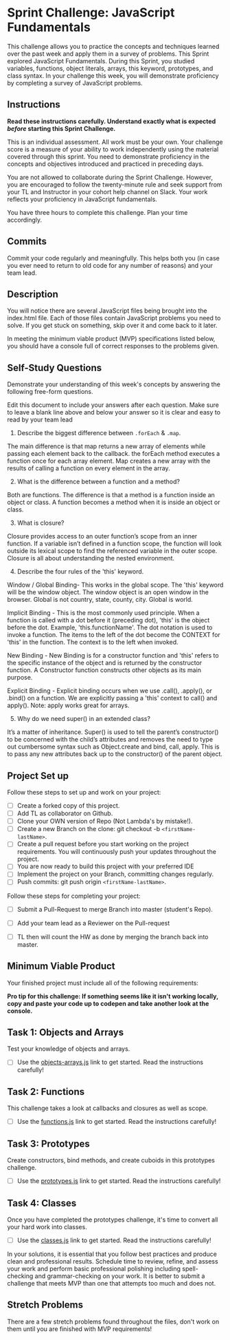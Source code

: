 # Sprint Challenge: JavaScript Fundamentals

This challenge allows you to practice the concepts and techniques learned over the past week and apply them in a survey of problems. This Sprint explored JavaScript Fundamentals. During this Sprint, you studied variables, functions, object literals, arrays, this keyword, prototypes, and class syntax. In your challenge this week, you will demonstrate proficiency by completing a survey of JavaScript problems.

## Instructions

**Read these instructions carefully. Understand exactly what is expected _before_ starting this Sprint Challenge.**

This is an individual assessment. All work must be your own. Your challenge score is a measure of your ability to work independently using the material covered through this sprint. You need to demonstrate proficiency in the concepts and objectives introduced and practiced in preceding days.

You are not allowed to collaborate during the Sprint Challenge. However, you are encouraged to follow the twenty-minute rule and seek support from your TL and Instructor in your cohort help channel on Slack. Your work reflects your proficiency in JavaScript fundamentals.

You have three hours to complete this challenge. Plan your time accordingly.

## Commits

Commit your code regularly and meaningfully. This helps both you (in case you ever need to return to old code for any number of reasons) and your team lead.

## Description

You will notice there are several JavaScript files being brought into the index.html file.  Each of those files contain JavaScript problems you need to solve.  If you get stuck on something, skip over it and come back to it later.

In meeting the minimum viable product (MVP) specifications listed below, you should have a console full of correct responses to the problems given.

## Self-Study Questions

Demonstrate your understanding of this week's concepts by answering the following free-form questions.

Edit this document to include your answers after each question. Make sure to leave a blank line above and below your answer so it is clear and easy to read by your team lead

1. Describe the biggest difference between `.forEach` & `.map`.

The main difference is that map returns a new array of elements while passing each element back to the callback.
the forEach method executes a function once for each array element.
Map creates a new array with the results of calling a function on every element in the array.

2. What is the difference between a function and a method?

Both are functions.  The difference is that a method is a function inside an object or class.  A function becomes a method when it is inside an object or class.

3. What is closure?

Closure provides access to an outer function’s scope from an inner function. If a variable isn’t defined in a function scope, the function will look outside its lexical scope to find the referenced variable in the outer scope.  
Closure is all about understanding the nested environment.

4. Describe the four rules of the 'this' keyword.

Window / Global Binding- This works in the global scope. The 'this' keyword will be the window object. The window object is an open window in the browser. Global is not country, state, county, city.  Global is world.

Implicit Binding - 
This is the most commonly used principle. When a function is called with a dot before it (preceding dot), 'this' is the object before the dot. Example,  'this.functionName'.  The dot notation is used to invoke a function.  The items to the left of the dot become the CONTEXT for 'this' in the function. The context is to the left when invoked.
 
New Binding - 
New Binding is for a constructor function and 'this' refers to the specific instance of the object and is returned by the constructor function. A Constructor function constructs other objects as its main purpose.
 
Explicit Binding - 
Explicit binding occurs when we use .call(), .apply(), or .bind() on a function.  We are explicitly passing a 'this' context to call() and apply().  Note: apply works great for arrays. 
 
5. Why do we need super() in an extended class?

It’s a matter of inheritance. Super() is used to tell the parent’s constructor() to be concerned with the child’s attributes and removes the need to type out cumbersome syntax such as Object.create and bind, call, apply.   This is to pass any new attributes back up to the constructor() of the parent object.

## Project Set up

Follow these steps to set up and work on your project:

- [ ] Create a forked copy of this project.
- [ ] Add TL as collaborator on Github.
- [ ] Clone your OWN version of Repo (Not Lambda's by mistake!).
- [ ] Create a new Branch on the clone: git checkout -b `<firstName-lastName>`.
- [ ] Create a pull request before you start working on the project requirements.  You will continuously push your updates throughout the project.
- [ ] You are now ready to build this project with your preferred IDE
- [ ] Implement the project on your Branch, committing changes regularly.
- [ ] Push commits: git push origin `<firstName-lastName>`.

Follow these steps for completing your project:

- [ ] Submit a Pull-Request to merge <firstName-lastName> Branch into master (student's  Repo).
- [ ] Add your team lead as a Reviewer on the Pull-request
- [ ] TL then will count the HW as done by  merging the branch back into master.


## Minimum Viable Product

Your finished project must include all of the following requirements:

**Pro tip for this challenge: If something seems like it isn't working locally, copy and paste your code up to codepen and take another look at the console.**

## Task 1: Objects and Arrays
Test your knowledge of objects and arrays. 
* [ ] Use the [objects-arrays.js](challenges/objects-arrays.js) link to get started.  Read the instructions carefully!

## Task 2: Functions
This challenge takes a look at callbacks and closures as well as scope. 
* [ ] Use the [functions.js](challenges/functions.js) link to get started. Read the instructions carefully!

## Task 3: Prototypes
Create constructors, bind methods, and create cuboids in this prototypes challenge.
* [ ] Use the [prototypes.js](challenges/prototypes.js) link to get started. Read the instructions carefully!

## Task 4: Classes
Once you have completed the prototypes challenge, it's time to convert all your hard work into classes.
* [ ] Use the [classes.js](challenges/classes.js) link to get started. Read the instructions carefully!

In your solutions, it is essential that you follow best practices and produce clean and professional results. Schedule time to review, refine, and assess your work and perform basic professional polishing including spell-checking and grammar-checking on your work. It is better to submit a challenge that meets MVP than one that attempts too much and does not.

## Stretch Problems

There are a few stretch problems found throughout the files, don't work on them until you are finished with MVP requirements!

